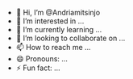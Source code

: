 - 👋 Hi, I’m @Andriamitsinjo
- 👀 I’m interested in ...
- 🌱 I’m currently learning ...
- 💞️ I’m looking to collaborate on ...
- 📫 How to reach me ...
- 😄 Pronouns: ...
- ⚡ Fun fact: ...

<!---
Andriamitsinjo/Andriamitsinjo is a ✨ special ✨ repository because its `README.md` (this file) appears on your GitHub profile.
You can click the Preview link to take a look at your changes.
--->
